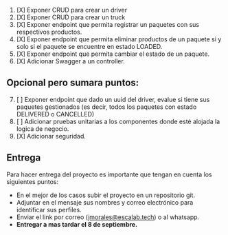 1. [X] Exponer CRUD para crear un driver
2. [X] Exponer CRUD para crear un truck
3. [X] Exponer endpoint que permita registrar un paquetes con sus respectivos productos.
4. [X] Exponer endpoint que permita eliminar productos de un paquete si y solo si el paquete se encuentre en estado LOADED.
5. [X] Exponer endpoint que permita cambiar el estado de un paquete.
6. [X] Adicionar Swagger a un controller.

## Opcional pero sumara puntos:

7. [ ] Exponer endpoint que dado un uuid del driver, evalue si tiene sus paquetes gestionados (es decir, todos los paquetes con estado DELIVERED o CANCELLED)
8. [ ] Adicionar pruebas unitarias a los componentes donde esté alojada la logica de negocio.
9. [X] Adicionar seguridad.

## Entrega

Para hacer entrega del proyecto es importante que tengan en cuenta los siguientes puntos:

* En el mejor de los casos subir el proyecto en un repositorio git.
* Adjuntar en el mensaje sus nombres y correo electrónico para identificar sus perfiles.
* Enviar el link por correo (jmorales@escalab.tech) o al whatsapp.
* **Entregar a mas tardar el 8 de septiembre.**

